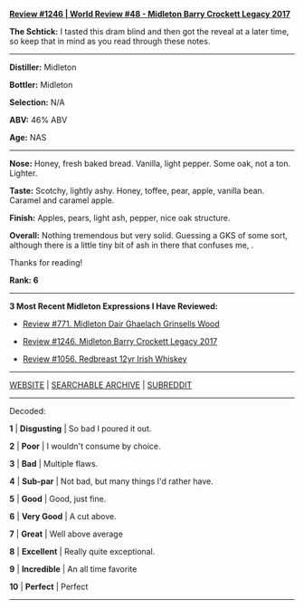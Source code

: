 
[**Review #1246 | World Review #48 - Midleton Barry Crockett Legacy 2017**]( https://t8ke.review/review-1246-midleton-barry-crockett-legacy-2017)

**The Schtick:** I tasted this dram blind and then got the reveal at a later time, so keep that in mind as you read through these notes.

-----

**Distiller:** Midleton

**Bottler:** Midleton

**Selection:** N/A

**ABV:**  46% ABV

**Age:** NAS 

-----

**Nose:**  Honey, fresh baked bread. Vanilla, light pepper. Some oak, not a ton. Lighter. 

**Taste:** Scotchy, lightly ashy. Honey, toffee, pear, apple, vanilla bean. Caramel and caramel apple. 

**Finish:** Apples, pears, light ash, pepper, nice oak structure. 

**Overall:** Nothing tremendous but very solid. Guessing a GKS of some sort, although there is a little tiny bit of ash in there that confuses me, .

Thanks for reading!

**Rank: 6**

----- 

**3 Most Recent Midleton Expressions I Have Reviewed:** 

- [Review #771. Midleton Dair Ghaelach Grinsells Wood]( https://t8ke.review/review-771-midleton-dair-ghaelach-grinsells-wood/) 

- [Review #1246. Midleton Barry Crockett Legacy 2017]( https://t8ke.review/review-1246-midleton-barry-crockett-legacy-2017) 

- [Review #1056. Redbreast 12yr Irish Whiskey]( https://t8ke.review/review-1056-redbreast-12yr-irish-pot-still-whiskey/) 

-----

[WEBSITE](https://t8ke.review) | [SEARCHABLE ARCHIVE](https://t8ke.review/review-archive/) | [SUBREDDIT](https://reddit.com/r/t8kereviews)

-----

Decoded:

**1** | **Disgusting** | So bad I poured it out.

**2** | **Poor** | I wouldn't consume by choice.

**3** | **Bad** | Multiple flaws.

**4** | **Sub-par** | Not bad, but many things I'd rather have.

**5** | **Good** | Good, just fine.

**6** | **Very Good** | A cut above.

**7** | **Great** | Well above average

**8** | **Excellent** | Really quite exceptional.

**9** | **Incredible** | An all time favorite

**10** | **Perfect** | Perfect

----

